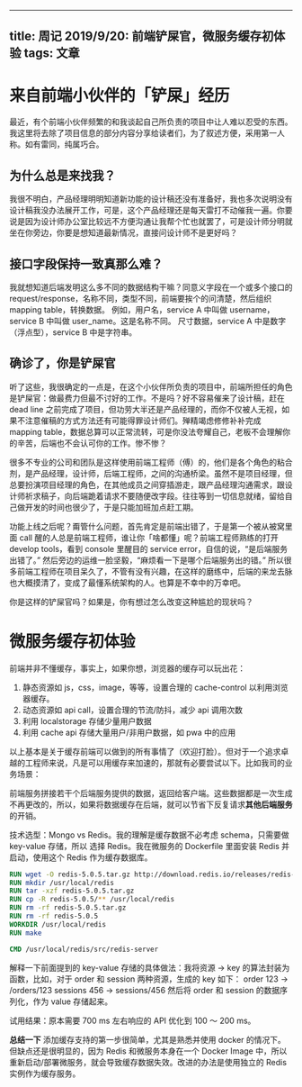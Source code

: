 
---
title: 周记 2019/9/20: 前端铲屎官，微服务缓存初体验
tags: 文章
---
# 来自前端小伙伴的「铲屎」经历
最近，有个前端小伙伴频繁的和我谈起自己所负责的项目中让人难以忍受的东西。我这里将去除了项目信息的部分内容分享给读者们，为了叙述方便，采用第一人称。如有雷同，纯属巧合。

## 为什么总是来找我？
我很不明白，产品经理明明知道新功能的设计稿还没有准备好，我也多次说明没有设计稿我没办法展开工作，可是，这个产品经理还是每天雷打不动催我一遍。你要说是因为设计师办公室比较远不方便沟通让我帮个忙也就罢了，可是设计师分明就坐在你旁边，你要是想知道最新情况，直接问设计师不是更好吗？

## 接口字段保持一致真那么难？
我就想知道后端发明这么多不同的数据结构干嘛？同意义字段在一个或多个接口的 request/response，名称不同，类型不同，前端要挨个的问清楚，然后组织 mapping table，转换数据。
例如，用户名，service A 中叫做 username，service B 中叫做 user_name。这是名称不同。
尺寸数据，service A 中是数字（浮点型），service B 中是字符串。

## 确诊了，你是铲屎官
听了这些，我很确定的一点是，在这个小伙伴所负责的项目中，前端所担任的角色是铲屎官：做最费力但最不讨好的工作。不是吗？好不容易催来了设计稿，赶在 dead line 之前完成了项目，但功劳大半还是产品经理的，而你不仅被人无视，如果不注意催稿的方式方法还有可能得罪设计师们。殚精竭虑修修补补完成 mapping table，数据总算可以正常流转，可是你没法夸耀自己，老板不会理解你的辛苦，后端也不会认可你的工作。惨不惨？

很多不专业的公司和团队是这样使用前端工程师（傅）的，他们是各个角色的粘合剂，是产品经理，设计师，后端工程师，之间的沟通桥梁。虽然不是项目经理，但总要扮演项目经理的角色，在其他成员之间穿插游走，跟产品经理沟通需求，跟设计师祈求稿子，向后端跪着请求不要随便改字段。往往等到一切信息就绪，留给自己做开发的时间也很少了，于是只能加班加点赶工期。

功能上线之后呢？甭管什么问题，首先肯定是前端出错了，于是第一个被从被窝里面 call 醒的人总是前端工程师，谁让你「啥都懂」呢？前端工程师熟练的打开 develop tools，看到 console 里醒目的 service error，自信的说，“是后端服务出错了。” 然后旁边的运维一脸坚毅，“麻烦看一下是哪个后端服务出的错。” 所以很多前端工程师在项目呆久了，不管有没有兴趣，在这样的磨练中，后端的来龙去脉也大概摸清了，变成了最懂系统架构的人。也算是不幸中的万幸吧。

你是这样的铲屎官吗？如果是，你有想过怎么改变这种尴尬的现状吗？

# 微服务缓存初体验
前端并非不懂缓存，事实上，如果你想，浏览器的缓存可以玩出花：
1. 静态资源如 js，css，image，等等，设置合理的 cache-control 以利用浏览器缓存。
2. 动态资源如 api call，设置合理的节流/防抖，减少 api 调用次数
3. 利用 localstorage 存储少量用户数据
4. 利用 cache api 存储大量用户/非用户数据，如 pwa 中的应用

以上基本是关于缓存前端可以做到的所有事情了（欢迎打脸）。但对于一个追求卓越的工程师来说，凡是可以用缓存来加速的，那就有必要尝试以下。比如我司的业务场景：

前端服务拼接若干个后端服务提供的数据，返回给客户端。这些数据都是一次生成不再更改的，所以，如果将数据缓存在后端，就可以节省下反复请求**其他后端服务**的开销。

技术选型：Mongo vs Redis。我的理解是缓存数据不必考虑 schema，只需要做 key-value 存储，所以 选择 Redis。我在微服务的 Dockerfile 里面安装 Redis 并启动，使用这个 Redis 作为缓存数据库。

```dockerfile
RUN wget -O redis-5.0.5.tar.gz http://download.redis.io/releases/redis-5.0.5.tar.gz
RUN mkdir /usr/local/redis
RUN tar -xzf redis-5.0.5.tar.gz
RUN cp -R redis-5.0.5/** /usr/local/redis
RUN rm -rf redis-5.0.5.tar.gz
RUN rm -rf redis-5.0.5
WORKDIR /usr/local/redis
RUN make

CMD /usr/local/redis/src/redis-server
```

解释一下前面提到的 key-value 存储的具体做法：我将资源 -> key 的算法封装为函数，比如，对于 order 和 session 两种资源，生成的 key 如下：
order 123 -> /orders/123
sessions 456 -> sessions/456
然后将 order 和 session 的数据序列化，作为 value 存储起来。

试用结果：原本需要 700 ms 左右响应的 API 优化到 100 ～ 200 ms。

**总结一下**
添加缓存支持的第一步很简单，尤其是熟悉并使用 docker 的情况下。但缺点还是很明显的，因为 Redis 和微服务本身在一个 Docker Image 中，所以重新启动/部署微服务，就会导致缓存数据失效。改进的办法是使用独立的 Redis 实例作为缓存服务。

